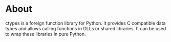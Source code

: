 # About
ctypes is a foreign function library for Python. It provides C compatible data types and allows calling functions in DLLs or shared libraries. It can be used to wrap these libraries in pure Python.
